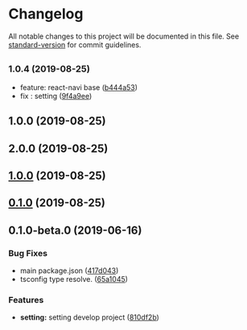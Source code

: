 # Changelog

All notable changes to this project will be documented in this file. See [standard-version](https://github.com/conventional-changelog/standard-version) for commit guidelines.

## <small>1.0.4 (2019-08-25)</small>

* feature: react-navi base ([b444a53](https://github.com/deboxsoft/component-webapp-react/commit/b444a53))
* fix : setting ([9f4a9ee](https://github.com/deboxsoft/component-webapp-react/commit/9f4a9ee))



## 1.0.0 (2019-08-25)




## 2.0.0 (2019-08-25)




## [1.0.0](https://github.com/deboxsoft/component-webapp-react/compare/v0.1.0...v1.0.0) (2019-08-25)

## [0.1.0](https://github.com/deboxsoft/component-webapp-react/compare/v0.1.1...v0.1.0) (2019-08-25)

## 0.1.0-beta.0 (2019-06-16)


### Bug Fixes

* main package.json ([417d043](https://github.com/deboxsoft/component-webapp-react/commit/417d043))
* tsconfig type resolve. ([65a1045](https://github.com/deboxsoft/component-webapp-react/commit/65a1045))


### Features

* **setting:** setting develop project ([810df2b](https://github.com/deboxsoft/component-webapp-react/commit/810df2b))
